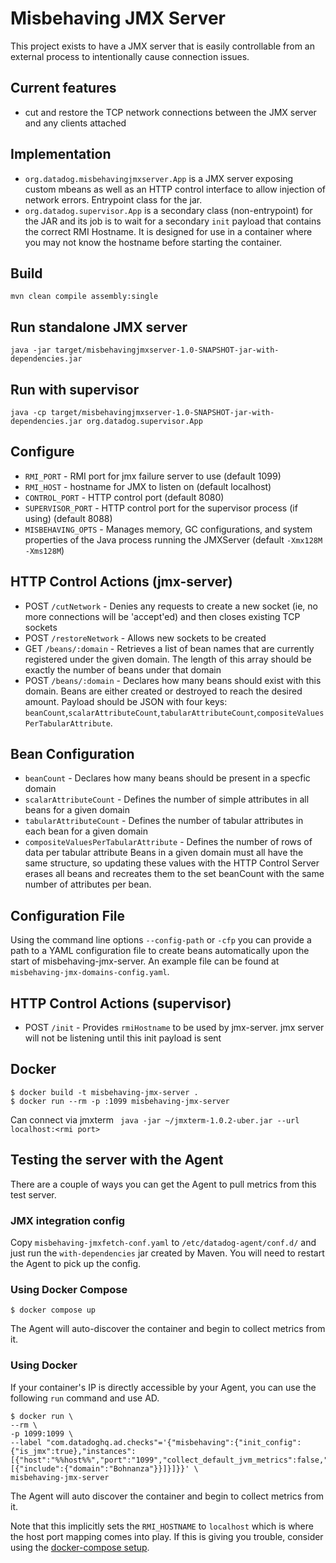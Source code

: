 # Misbehaving JMX Server
This project exists to have a JMX server that is easily controllable from an external process
to intentionally cause connection issues.

## Current features
- cut and restore the TCP network connections between the JMX server and any clients attached

## Implementation
- `org.datadog.misbehavingjmxserver.App` is a JMX server exposing custom mbeans
as well as an HTTP control interface to allow injection of network errors. Entrypoint class for the jar.
- `org.datadog.supervisor.App` is a secondary class (non-entrypoint) for the JAR and its job is to wait for
a secondary `init` payload that contains the correct RMI Hostname. It is designed for use in a container where you may not know the hostname before starting the container.

## Build
`mvn clean compile assembly:single`

## Run standalone JMX server
`java -jar target/misbehavingjmxserver-1.0-SNAPSHOT-jar-with-dependencies.jar`

## Run with supervisor
`java -cp target/misbehavingjmxserver-1.0-SNAPSHOT-jar-with-dependencies.jar org.datadog.supervisor.App`

## Configure
- `RMI_PORT` - RMI port for jmx failure server to use (default 1099)
- `RMI_HOST` - hostname for JMX to listen on (default localhost)
- `CONTROL_PORT` - HTTP control port (default 8080)
- `SUPERVISOR_PORT` - HTTP control port for the supervisor process (if using) (default 8088)
- `MISBEHAVING_OPTS` - Manages memory, GC configurations, and system properties of the Java process running the JMXServer (default `-Xmx128M -Xms128M`)

## HTTP Control Actions (jmx-server)
- POST `/cutNetwork` - Denies any requests to create a new socket (ie, no more connections will be 'accept'ed) and then closes existing TCP sockets
- POST `/restoreNetwork` - Allows new sockets to be created
- GET `/beans/:domain` - Retrieves a list of bean names that are currently registered under the given domain. The length of this array should be exactly the number of beans under that domain
- POST `/beans/:domain` - Declares how many beans should exist with this domain. Beans are either created or destroyed to reach the desired amount. Payload should be JSON with four keys: `beanCount`,`scalarAttributeCount`,`tabularAttributeCount`,`compositeValuesPerTabularAttribute`.

## Bean Configuration
- `beanCount` - Declares how many beans should be present in a specfic domain
- `scalarAttributeCount` - Defines the number of simple attributes in all beans for a given domain
- `tabularAttributeCount` - Defines the number of tabular attributes in each bean for a given domain
- `compositeValuesPerTabularAttribute` - Defines the number of rows of data per tabular attribute
Beans in a given domain must all have the same structure, so updating these values with the HTTP Control Server erases all beans and recreates them to the set beanCount with the same number of attributes per bean.

## Configuration File
Using the command line options `--config-path` or `-cfp` you can provide a path to a YAML configuration file to create beans automatically upon the start of misbehaving-jmx-server.
An example file can be found at `misbehaving-jmx-domains-config.yaml`.


## HTTP Control Actions (supervisor)
- POST `/init` - Provides `rmiHostname` to be used by jmx-server. jmx server will not be listening until this init payload is sent

## Docker
```
$ docker build -t misbehaving-jmx-server .
$ docker run --rm -p :1099 misbehaving-jmx-server
```

Can connect via jmxterm ` java -jar ~/jmxterm-1.0.2-uber.jar --url localhost:<rmi port>`

## Testing the server with the Agent

There are a couple of ways you can get the Agent to pull metrics from this test server.

### JMX integration config

Copy `misbehaving-jmxfetch-conf.yaml` to `/etc/datadog-agent/conf.d/` and just run the `with-dependencies` jar created by Maven.
You will need to restart the Agent to pick up the config.

### Using Docker Compose

```shell
$ docker compose up
```

The Agent will auto-discover the container and begin to collect metrics from it.

### Using Docker

If your container's IP is directly
accessible by your Agent, you can use the following `run` command and use AD.

```shell
$ docker run \
--rm \
-p 1099:1099 \
--label "com.datadoghq.ad.checks"='{"misbehaving":{"init_config":{"is_jmx":true},"instances":[{"host":"%%host%%","port":"1099","collect_default_jvm_metrics":false,"max_returned_metrics":300000,"conf":[{"include":{"domain":"Bohnanza"}}]}]}}' \
misbehaving-jmx-server
```

The Agent will auto discover the container and begin to collect metrics from it.

Note that this implicitly sets the `RMI_HOSTNAME` to `localhost` which is where
the host port mapping comes into play. If this is giving you trouble, consider
using the [docker-compose setup](#using-docker-compose).

